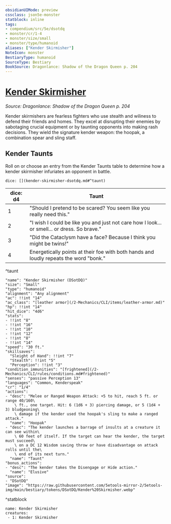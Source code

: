 ```yaml
---
obsidianUIMode: preview
cssclass: json5e-monster
statblock: inline
tags:
- compendium/src/5e/dsotdq
- monster/cr/1-4
- monster/size/small
- monster/type/humanoid
aliases: ["Kender Skirmisher"]
NoteIcon: monster
BestiaryType: humanoid
SourceType: Bestiary
BookSource: Dragonlance: Shadow of the Dragon Queen p. 204
---
```

# [Kender Skirmisher](2-Mechanics\CLI\bestiary\humanoid/kender-skirmisher-dsotdq.md)
*Source: Dragonlance: Shadow of the Dragon Queen p. 204*  

Kender skirmishers are fearless fighters who use stealth and wiliness to defend their friends and homes. They excel at disrupting their enemies by sabotaging crucial equipment or by taunting opponents into making rash decisions. They wield the signature kender weapon: the hoopak, a combination spear and sling staff.

## Kender Taunts

Roll on or choose an entry from the Kender Taunts table to determine how a kender skirmisher infuriates an opponent in battle.

`dice: [](kender-skirmisher-dsotdq.md#^taunt)`

| dice: d4 | Taunt |
|----------|-------|
| 1 | "Should I pretend to be scared? You seem like you really need this." |
| 2 | "I wish I could be like you and just not care how I look... or smell... or dress. So brave." |
| 3 | "Did the Cataclysm have a face? Because I think you might be twins!" |
| 4 | Energetically points at their foe with both hands and loudly repeats the word "bonk." |
^taunt

```statblock
"name": "Kender Skirmisher (DSotDQ)"
"size": "Small"
"type": "humanoid"
"alignment": "Any alignment"
"ac": !!int "14"
"ac_class": "[leather armor](/2-Mechanics/CLI/items/leather-armor.md)"
"hp": !!int "14"
"hit_dice": "4d6"
"stats":
- !!int "8"
- !!int "16"
- !!int "10"
- !!int "12"
- !!int "8"
- !!int "14"
"speed": "30 ft."
"skillsaves":
  "Sleight of Hand": !!int "7"
  "Stealth": !!int "5"
  "Perception": !!int "3"
"condition_immunities": "[frightened](/2-Mechanics/CLI/rules/conditions.md#frightened)"
"senses": "passive Perception 13"
"languages": "Common, Kenderspeak"
"cr": "1/4"
"actions":
- "desc": "Melee or Ranged Weapon Attack: +5 to hit, reach 5 ft. or range 40/160\
    \ ft., one target. Hit: 6 (1d6 + 3) piercing damage, or 5 (1d4 + 3) bludgeoning\
    \ damage if the kender used the hoopak's sling to make a ranged attack."
  "name": "Hoopak"
- "desc": "The kender launches a barrage of insults at a creature it can see within\
    \ 60 feet of itself. If the target can hear the kender, the target must succeed\
    \ on a DC 12 Wisdom saving throw or have disadvantage on attack rolls until the\
    \ end of its next turn."
  "name": "Taunt"
"bonus_actions":
- "desc": "The kender takes the Disengage or Hide action."
  "name": "Elusive"
"source":
- "DSotDQ"
"image": "https://raw.githubusercontent.com/5etools-mirror-2/5etools-img/main/bestiary/tokens/DSotDQ/Kender%20Skirmisher.webp"
```
^statblock

```encounter-table
name: Kender Skirmisher
creatures:
 - 1: Kender Skirmisher
```
